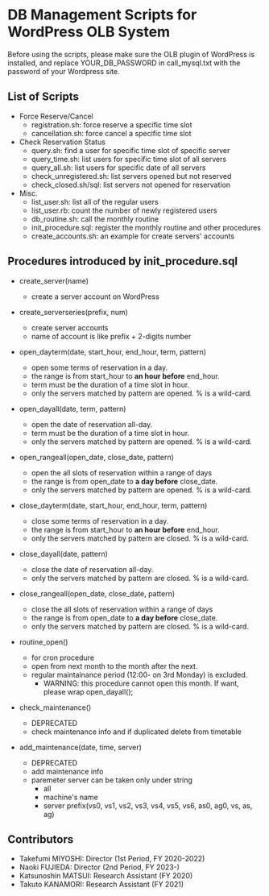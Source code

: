 # DB Management Scripts for WordPress OLB System

Before using the scripts, please make sure the OLB plugin of WordPress is installed,
and replace YOUR_DB_PASSWORD in call_mysql.txt with the password of your Wordpress site.

## List of Scripts

- Force Reserve/Cancel
  - registration.sh: force reserve a specific time slot
  - cancellation.sh: force cancel a specific time slot
- Check Reservation Status
  - query.sh: find a user for specific time slot of specific server
  - query_time.sh: list users for specific time slot of all servers
  - query_all.sh: list users for specific date of all servers
  - check_unregistered.sh: list servers opened but not reserved
  - check_closed.sh/sql: list servers not opened for reservation
- Misc.
  - list_user.sh: list all of the regular users
  - list_user.rb: count the number of newly registered users
  - db_routine.sh: call the monthly routine
  - init_procedure.sql: register the monthly routine and other procedures
  - create_accounts.sh: an example for create servers' accounts

## Procedures introduced by init_procedure.sql

- create_server(name)
  - create a server account on WordPress

- create_serverseries(prefix, num)
  - create server accounts
  - name of account is like prefix + 2-digits number

- open_dayterm(date, start_hour, end_hour, term, pattern)
  - open some terms of reservation in a day.
  - the range is from start_hour to **an hour before** end_hour.
  - term must be the duration of a time slot in hour.
  - only the servers matched by pattern are opened. % is a wild-card.

- open_dayall(date, term, pattern)
  - open the date of reservation all-day.
  - term must be the duration of a time slot in hour.
  - only the servers matched by pattern are opened. % is a wild-card.

- open_rangeall(open_date, close_date, pattern)
  - open the all slots of reservation within a range of days
  - the range is from open_date to **a day before** close_date.
  - only the servers matched by pattern are opened. % is a wild-card.

- close_dayterm(date, start_hour, end_hour, term, pattern)
  - close some terms of reservation in a day.
  - the range is from start_hour to **an hour before** end_hour.
  - only the servers matched by pattern are closed. % is a wild-card.

- close_dayall(date, pattern)
  - close the date of reservation all-day.
  - only the servers matched by pattern are closed. % is a wild-card.

- close_rangeall(open_date, close_date, pattern)
  - close the all slots of reservation within a range of days
  - the range is from open_date to **a day before** close_date.
  - only the servers matched by pattern are closed. % is a wild-card.

- routine_open()
  - for cron procedure
  - open from next month to the month after the next.
  - regular maintainance period (12:00- on 3rd Monday) is excluded.
    - WARNING: this procedure cannot open this month. If want, please wrap open\_dayall();

- check_maintenance() 
  - DEPRECATED
  - check maintenance info and if duplicated delete from timetable

- add_maintenance(date, time, server)
  - DEPRECATED
  - add maintenance info
  - paremeter server can be taken only under string
    - all
    - machine's name
    - server prefix(vs0, vs1, vs2, vs3, vs4, vs5, vs6, as0, ag0, vs, as, ag)

## Contributors

- Takefumi MIYOSHI: Director (1st Period, FY 2020-2022)
- Naoki FUJIEDA: Director (2nd Period, FY 2023-)
- Katsunoshin MATSUI: Research Assistant (FY 2020)
- Takuto KANAMORI: Research Assistant (FY 2021)
